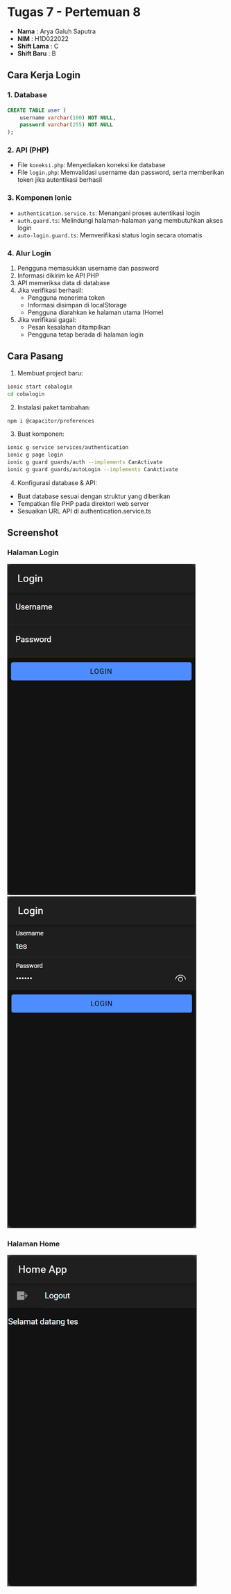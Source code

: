 # Tugas 7 - Pertemuan 8

- **Nama** : Arya Galuh Saputra
- **NIM** : H1D022022
- **Shift Lama** : C
- **Shift Baru** : B

## Cara Kerja Login

### 1. Database
```sql
CREATE TABLE user (
    username varchar(100) NOT NULL,
    password varchar(255) NOT NULL
);
```

### 2. API (PHP)
- File `koneksi.php`: Menyediakan koneksi ke database
- File `login.php`: Memvalidasi username dan password, serta memberikan token jika autentikasi berhasil

### 3. Komponen Ionic
- `authentication.service.ts`: Menangani proses autentikasi login
- `auth.guard.ts`: Melindungi halaman-halaman yang membutuhkan akses login
- `auto-login.guard.ts`: Memverifikasi status login secara otomatis

### 4. Alur Login
1. Pengguna memasukkan username dan password
2. Informasi dikirim ke API PHP
3. API memeriksa data di database
4. Jika verifikasi berhasil:
   - Pengguna menerima token
   - Informasi disimpan di localStorage
   - Pengguna diarahkan ke halaman utama (Home)
5. Jika verifikasi gagal:
   - Pesan kesalahan ditampilkan
   - Pengguna tetap berada di halaman login

## Cara Pasang

1. Membuat project baru:
```bash
ionic start cobalogin
cd cobalogin
```

2. Instalasi paket tambahan:
```bash
npm i @capacitor/preferences
```

3. Buat komponen:
```bash
ionic g service services/authentication
ionic g page login
ionic g guard guards/auth --implements CanActivate
ionic g guard guards/autoLogin --implements CanActivate
```

4. Konfigurasi database & API:
- Buat database sesuai dengan struktur yang diberikan
- Tempatkan file PHP pada direktori web server
- Sesuaikan URL API di authentication.service.ts

## Screenshot

### Halaman Login
![Halaman Login](login.png)
![Halaman Form Login](form_login.png)

### Halaman Home
![Halaman Home](home.png)